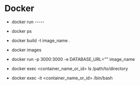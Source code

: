 # Docker 

- docker run -----
- docker ps
- docker build -t image_name .
- docker images

- docker run -p 3000:3000 -e DATABASE_URL="" image_name
- docker exec <container_name_or_id> ls /path/to/directory
- docker exec -it <container_name_or_id> /bin/bash
